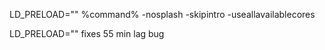 LD_PRELOAD="" %command% -nosplash -skipintro -useallavailablecores

LD_PRELOAD="" fixes 55 min lag bug
